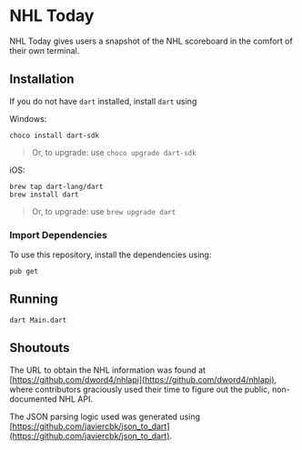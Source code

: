 # NHL Today #
NHL Today gives users a snapshot of the NHL scoreboard in the comfort of their own terminal.

## Installation ##
If you do not have `dart` installed, install `dart` using 

Windows:
```
choco install dart-sdk
```

>Or, to upgrade: use `choco upgrade dart-sdk`


iOS:
```
brew tap dart-lang/dart
brew install dart
```

>Or, to upgrade: use `brew upgrade dart`

### Import Dependencies ###
To use this repository, install the dependencies using: 

```
pub get
```

## Running ##
```
dart Main.dart
```

## Shoutouts ##

The URL to obtain the NHL information was found at [https://github.com/dword4/nhlapi](https://github.com/dword4/nhlapi), where contributors
graciously used their time to figure out the public, non-documented NHL API. 

The JSON parsing logic used was generated using [https://github.com/javiercbk/json_to_dart](https://github.com/javiercbk/json_to_dart).